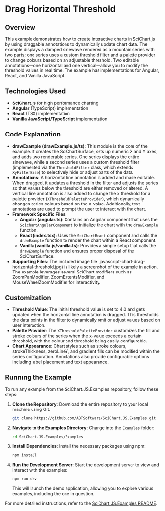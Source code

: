 # Drag Horizontal Threshold

## Overview

This example demonstrates how to create interactive charts in SciChart.js by using draggable annotations to dynamically update chart data. The example displays a damped sinewave rendered as a mountain series with two parts; one series uses a custom threshold filter and a palette provider to change colours based on an adjustable threshold. Two editable annotations—one horizontal and one vertical—allow you to modify the threshold values in real time. The example has implementations for Angular, React, and Vanilla JavaScript.

## Technologies Used

-   **SciChart.js** for high performance charting
-   **Angular** (TypeScript) implementation
-   **React** (TSX) implementation
-   **Vanilla JavaScript/TypeScript** implementation

## Code Explanation

-   **drawExample (drawExample.js/ts)**: This module is the core of the example. It creates the SciChartSurface, sets up numeric X and Y axes, and adds two renderable series. One series displays the entire sinewave, while a second series uses a custom threshold filter (implemented via the `ThresholdFilter` class, which extends `XyFilterBase`) to selectively hide or adjust parts of the data.
-   **Annotations**: A horizontal line annotation is added and made editable. When dragged, it updates a threshold in the filter and adjusts the series so that values below the threshold are either removed or altered. A vertical line annotation is also added to change the x threshold for a palette provider (`XThresholdPaletteProvider`), which dynamically changes series colours based on the x-value. Additionally, text annotations are used to prompt the user to interact with the chart.
-   **Framework Specific Files**:
    -   **Angular (angular.ts)**: Contains an Angular component that uses the `ScichartAngularComponent` to initialize the chart with the `drawExample` function.
    -   **React (index.tsx)**: Uses the `SciChartReact` component and calls the `drawExample` function to render the chart within a React component.
    -   **Vanilla (vanilla.js/vanilla.ts)**: Provides a simple setup that calls the `drawExample` function and ensures proper disposal of the SciChartSurface.
-   **Supporting Files**: The included image file (javascript-chart-drag-horizontal-threshold.jpg) is likely a screenshot of the example in action. The example leverages several SciChart modifiers such as ZoomPanModifier, ZoomExtentsModifier, and MouseWheelZoomModifier for interactivity.

## Customization

-   **Threshold Value**: The initial threshold value is set to 4.0 and gets updated when the horizontal line annotation is dragged. This thresholds the data points in the filter to dynamically omit or adjust values based on user interaction.
-   **Palette Provider**: The `XThresholdPaletteProvider` customizes the fill and stroke colours of the series when the x-value exceeds a certain threshold, with the colour and threshold being easily configurable.
-   **Chart Appearance**: Chart styles such as stroke colours, strokeThickness, zeroLineY, and gradient fills can be modified within the series configuration. Annotations also provide configurable options including label placement and text appearance.

## Running the Example

To run any example from the SciChart.JS.Examples repository, follow these steps:

1. **Clone the Repository**: Download the entire repository to your local machine using Git:

    ```bash
    git clone https://github.com/ABTSoftware/SciChart.JS.Examples.git
    ```

2. **Navigate to the Examples Directory**: Change into the `Examples` folder:

    ```bash
    cd SciChart.JS.Examples/Examples
    ```

3. **Install Dependencies**: Install the necessary packages using npm:

    ```bash
    npm install
    ```

4. **Run the Development Server**: Start the development server to view and interact with the examples:

    ```bash
    npm run dev
    ```

    This will launch the demo application, allowing you to explore various examples, including the one in question.

For more detailed instructions, refer to the [SciChart.JS.Examples README](https://github.com/ABTSoftware/SciChart.JS.Examples/blob/master/README.md).
